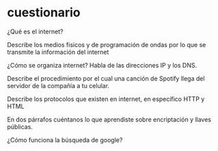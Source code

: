 # cuestionario

¿Qué es el internet?

Describe los medios fisicos y de programación de ondas por lo que se transmite la información del internet

¿Cómo se organiza internet? Habla de las direcciones IP y los DNS.

Describe el procedimiento por el cual una canción de Spotify llega del servidor de la compañía a tu celular.

Describe los protocolos que existen en internet, en específico HTTP y HTML

En dos párrafos cuéntanos lo que aprendiste sobre encriptación y llaves públicas.

¿Cómo funciona la búsqueda de google?
